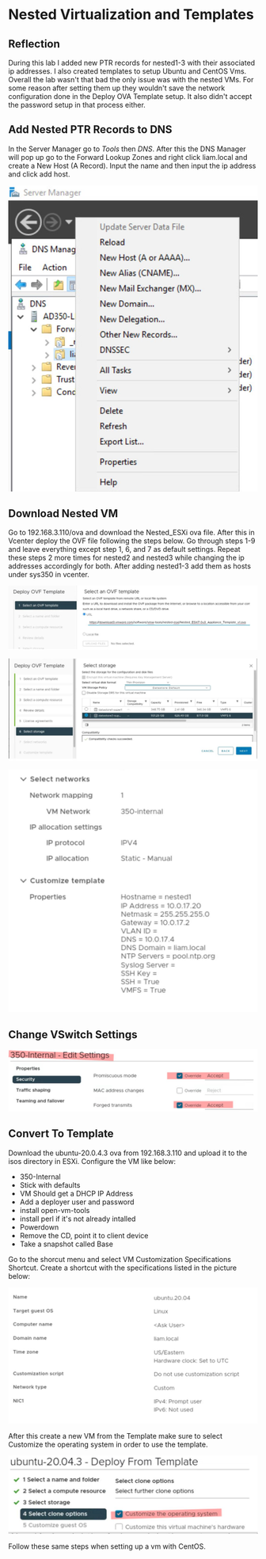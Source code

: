 # Nested Virtualization and Templates



## Reflection

During this lab I added new PTR records for nested1-3 with their associated ip addresses. I also created templates to setup Ubuntu and CentOS Vms. Overall the lab wasn't that bad the only issue was with the nested VMs. For some reason after setting them up they wouldn't save the network configuration done in the Deploy OVA Template setup. It also didn't accept the password setup in that process either. 

## Add Nested PTR Records to DNS

In the Server Manager go to *Tools* then *DNS*. After this the DNS Manager will pop up go to the Forward Lookup Zones and right click liam.local and create a New Host (A Record). Input the name and then input the ip address and click add host.

![image-20220207222744513](https://github.com/liamb8/sys350/blob/main/Pictures/Lab3/DNS.JPG)



## Download Nested VM

Go to 192.168.3.110/ova and download the Nested_ESXi ova file. After this in Vcenter deploy the OVF file following the steps below. Go through steps 1-9 and leave everything except step 1, 6, and 7 as default settings. Repeat these steps 2 more times for nested2 and nested3 while changing the ip addresses accordingly for both. After adding nested1-3 add them as hosts under sys350 in vcenter.

![image-20220207223823146](https://github.com/liamb8/sys350/blob/main/Pictures/Lab3/OVFTemplateURL.JPG)

![image-20220207223858700](https://github.com/liamb8/sys350/blob/main/Pictures/Lab3/OVFTemplateStorage.JPG)

![image-20220207224443564](https://github.com/liamb8/sys350/blob/main/Pictures/Lab3/OVFTemplateDone.JPG)

## Change VSwitch Settings

![image-20220207225043373](https://github.com/liamb8/sys350/blob/main/Pictures/Lab3/VSwitchSettings.JPG)

## Convert To Template

Download the ubuntu-20.0.4.3 ova from 192.168.3.110 and upload it to the isos directory in ESXi. Configure the VM like below:

- 350-Internal
- Stick with defaults
- VM Should get a DHCP IP Address
- Add a deployer user and password
- install open-vm-tools
- install perl if it's not already intalled
- Powerdown
- Remove the CD, point it to client device
- Take a snapshot called Base

Go to the shorcut menu and select VM Customization Specifications Shortcut. Create a shortcut with the specifications listed in the picture below:

![image-20220207225604806](https://github.com/liamb8/sys350/blob/main/Pictures/Lab3/UbuntuShortcutConfig.JPG)

After this create a new VM from the Template make sure to select Customize the operating system in order to use the template.

![image-20220207225748546](https://github.com/liamb8/sys350/blob/main/Pictures/Lab3/CustomOperatingSys.JPG)

Follow these same steps when setting up a vm with CentOS. 
